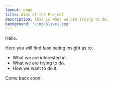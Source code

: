 ```yaml
---
layout: page
title: Aims of the Project
description: This is what we are trying to do.
background: '/img/Slave1.jpg'
---
```


Hello.

Here you will find fascinating insight as to:
* What we are interested in.
* What we are trying to do.
* How we want to do it.

Come back soon!
